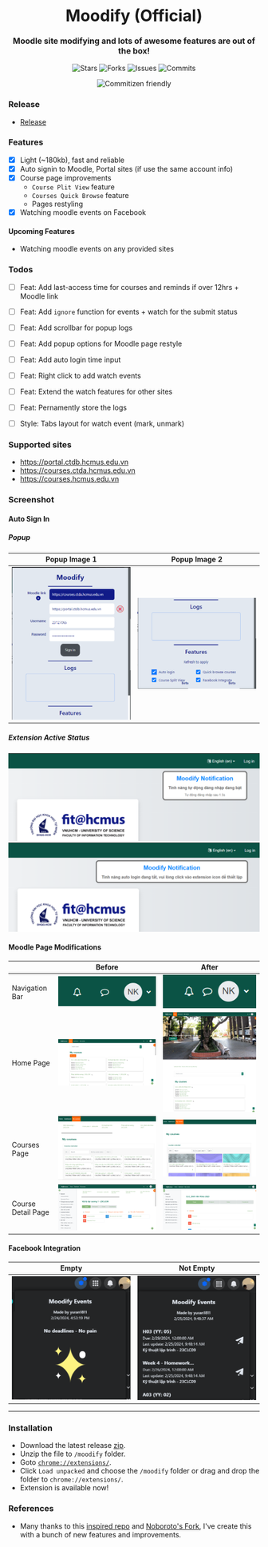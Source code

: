 <h1 align="center" style="font-size: 32px">Moodify (Official)</h1>

<p align="center" style="font-size: 16px"><strong>Moodle site modifying and lots of awesome features are out of the box!</strong></p>

<p align="center">
  <img alt="Stars" src="https://badgen.net/github/stars/yuran1811/moodify">
  <img alt="Forks" src="https://badgen.net/github/forks/yuran1811/moodify">
  <img alt="Issues" src="https://badgen.net/github/issues/yuran1811/moodify">
  <img alt="Commits" src="https://badgen.net/github/commits/yuran1811/moodify">
</p>
<p align="center">
  <img alt="Commitizen friendly" src="https://img.shields.io/badge/commitizen-friendly-brightgreen.svg">
</p>

### Release

- [Release](https://github.com/yuran1811/moodify/releases)

### Features

- [x] Light (~180kb), fast and reliable
- [x] Auto signin to Moodle, Portal sites (if use the same account info)
- [x] Course page improvements
  - `Course Plit View` feature
  - `Courses Quick Browse` feature
  - Pages restyling
- [x] Watching moodle events on Facebook

#### Upcoming Features

- Watching moodle events on any provided sites

### Todos

- [ ] Feat: Add last-access time for courses and reminds if over 12hrs + Moodle link
- [ ] Feat: Add `ignore` function for events + watch for the submit status
- [ ] Feat: Add scrollbar for popup logs
- [ ] Feat: Add popup options for Moodle page restyle
- [ ] Feat: Add auto login time input
- [ ] Feat: Right click to add watch events
- [ ] Feat: Extend the watch features for other sites
- [ ] Feat: Pernamently store the logs

- [ ] Style: Tabs layout for watch event (mark, unmark)

### Supported sites

- https://portal.ctdb.hcmus.edu.vn
- https://courses.ctda.hcmus.edu.vn
- https://courses.hcmus.edu.vn

### Screenshot

#### Auto Sign In

##### Popup

| Popup Image 1                                        | Popup Image 2                                        |
| ---------------------------------------------------- | ---------------------------------------------------- |
| ![popup image 1](public/screenshots/extension-1.png) | ![popup image 2](public/screenshots/extension-2.png) |

##### Extension Active Status

![login-set](public/screenshots/auto-login.png)
![not-set](public/screenshots/not-enable-auto-login.png)

#### Moodle Page Modifications

|                    | Before                                               | After                                                        |
| ------------------ | ---------------------------------------------------- | ------------------------------------------------------------ |
| Navigation Bar     | ![before](public/screenshots/nav-bar.png)            | ![after](public/screenshots/original/nav-bar.png)            |
| Home Page          | ![before](public/screenshots/home-page.png)          | ![after](public/screenshots/original/home-page.png)          |
| Courses Page       | ![before](public/screenshots/my-courses-page.png)    | ![after](public/screenshots/original/my-courses-page.png)    |
| Course Detail Page | ![before](public/screenshots/course-detail-page.png) | ![after](public/screenshots/original/course-detail-page.png) |

#### Facebook Integration

| Empty                                                     | Not Empty                                               |
| --------------------------------------------------------- | ------------------------------------------------------- |
| ![Empty](public/screenshots/facebook-integrate-empty.png) | ![Not Empty](public/screenshots/facebook-integrate.png) |

---

### Installation

- Download the latest release [zip](https://github.com/yuran1811/moodify/releases).
- Unzip the file to `/moodify` folder.
- Goto [`chrome://extensions/`](chrome://extensions/).
- Click `Load unpacked` and choose the `/moodify` folder or drag and drop the folder to `chrome://extensions/`.
- Extension is available now!

### References

- Many thanks to this [inspired repo](https://github.com/tinwritescode/hcmus-moodle-improved) and [Noboroto's Fork](https://github.com/Noboroto/hcmus-moodle-improved), I've create this with a bunch of new features and improvements.
